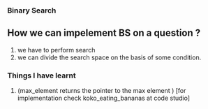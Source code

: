 
### Binary Search


## How we can impelement BS on a question ?

1. we have to perform search
2. we can divide the search space on the basis of some condition.


### Things I have learnt

1.  (max_element returns the pointer to the max element ) [for implementation check koko_eating_bananas at code studio]
